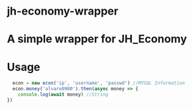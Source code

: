 # jh-economy-wrapper

# A simple wrapper for JH_Economy

# Usage

```javascript 
  econ = new econ('ip', 'username', 'passwd') //MYSQL Information
  econ.money('alvaro0900').then(async money => {
    console.log(await money) //String
})
